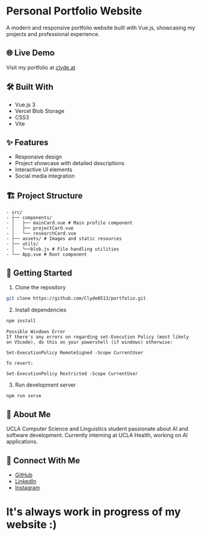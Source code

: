 # Personal Portfolio Website

A modern and responsive portfolio website built with Vue.js, showcasing my projects and professional experience.

## 🌐 Live Demo

Visit my portfolio at [clyde.at](https://clyde.at)

## 🛠️ Built With

- Vue.js 3
- Vercel Blob Storage
- CSS3
- Vite

## ✨ Features

- Responsive design
- Project showcase with detailed descriptions
- Interactive UI elements
- Social media integration

## 🏗️ Project Structure
```
- src/
- ├── components/
- │   ├── mainCard.vue # Main profile component
- │   ├── projectCard.vue
- │   └── researchCard.vue
- ├── assets/ # Images and static resources
- ├── utils/
- │   └──blob.js # File handling utilities
- └── App.vue # Root component
```

## 🚀 Getting Started

1. Clone the repository
```bash
git clone https://github.com/Clyde0513/portfolio.git
```

2. Install dependencies
```bash
npm install
```

```
Possible Windows Error
If there's any errors on regarding set-Execution Policy (most likely on VScode), do this on your powershell (if windows) otherwise:

Set-ExecutionPolicy RemoteSigned -Scope CurrentUser 

To revert:

Set-ExecutionPolicy Restricted -Scope CurrentUser
```

3. Run development server
```bash
npm run serve
```

## 👤 About Me

UCLA Computer Science and Linguistics student passionate about AI and software development. Currently interning at UCLA Health, working on AI applications.

## 🔗 Connect With Me

- [GitHub](https://github.com/Clyde0513)
- [LinkedIn](https://www.linkedin.com/in/clydevillacrusis/)
- [Instagram](https://www.instagram.com/sagec1313/)

# It's always work in progress of my website :)
